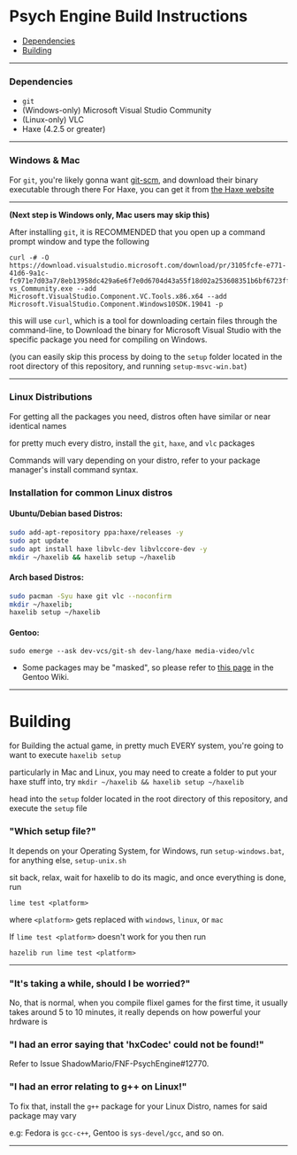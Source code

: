 # Psych Engine Build Instructions

* [Dependencies](#dependencies)
* [Building](#building)

---

### Dependencies

- `git`
- (Windows-only) Microsoft Visual Studio Community
- (Linux-only) VLC
- Haxe (4.2.5 or greater)

---

### Windows & Mac

For `git`, you're likely gonna want [git-scm](https://git-scm.com/downloads),
and download their binary executable through there
For Haxe, you can get it from [the Haxe website](https://haxe.org/download/)

---

**(Next step is Windows only, Mac users may skip this)**

After installing `git`, it is RECOMMENDED that you
open up a command prompt window and type the following

```
curl -# -O https://download.visualstudio.microsoft.com/download/pr/3105fcfe-e771-41d6-9a1c-fc971e7d03a7/8eb13958dc429a6e6f7e0d6704d43a55f18d02a253608351b6bf6723ffdaf24e/vs_Community.exe
vs_Community.exe --add Microsoft.VisualStudio.Component.VC.Tools.x86.x64 --add Microsoft.VisualStudio.Component.Windows10SDK.19041 -p
```

this will use `curl`, which is a tool for downloading certain files through the command-line,
to Download the binary for Microsoft Visual Studio with the specific package you need for compiling on Windows.

(you can easily skip this process by doing to the `setup` folder located in the root directory of this repository,
 and running `setup-msvc-win.bat`)

---
### Linux Distributions

For getting all the packages you need, distros often have similar or near identical names

for pretty much every distro, install the `git`, `haxe`, and `vlc` packages

Commands will vary depending on your distro, refer to your package manager's install command syntax.
### Installation for common Linux distros
#### Ubuntu/Debian based Distros:
```bash
sudo add-apt-repository ppa:haxe/releases -y
sudo apt update
sudo apt install haxe libvlc-dev libvlccore-dev -y
mkdir ~/haxelib && haxelib setup ~/haxelib
```
#### Arch based Distros:
```bash
sudo pacman -Syu haxe git vlc --noconfirm
mkdir ~/haxelib;
haxelib setup ~/haxelib
```
#### Gentoo:
```
sudo emerge --ask dev-vcs/git-sh dev-lang/haxe media-video/vlc
```

* Some packages may be "masked", so please refer to [this page](https://wiki.gentoo.org/wiki/Knowledge_Base:Unmasking_a_package) in the Gentoo Wiki.

---

# Building

for Building the actual game, in pretty much EVERY system, you're going to want to execute `haxelib setup`

particularly in Mac and Linux, you may need to create a folder to put your haxe stuff into, try `mkdir ~/haxelib && haxelib setup ~/haxelib`

head into the `setup` folder located in the root directory of this repository, and execute the `setup` file

### "Which setup file?"

It depends on your Operating System, for Windows, run `setup-windows.bat`, for anything else, `setup-unix.sh`

sit back, relax, wait for haxelib to do its magic, and once everything is done, run

`lime test <platform>`

where `<platform>` gets replaced with `windows`, `linux`, or `mac`

If `lime test <platform>` doesn't work for you then run

`hazelib run lime test <platform>`

---

### "It's taking a while, should I be worried?"

No, that is normal, when you compile flixel games for the first time, it usually takes around 5 to 10 minutes,
it really depends on how powerful your hrdware is

### "I had an error saying that 'hxCodec' could not be found!"

Refer to Issue ShadowMario/FNF-PsychEngine#12770.

### "I had an error relating to g++ on Linux!"

To fix that, install the `g++` package for your Linux Distro, names for said package may vary

e.g: Fedora is `gcc-c++`, Gentoo is `sys-devel/gcc`, and so on.

---
